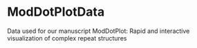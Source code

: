 # ModDotPlotData
Data used for our manuscript ModDotPlot: Rapid and interactive visualization of complex repeat structures
